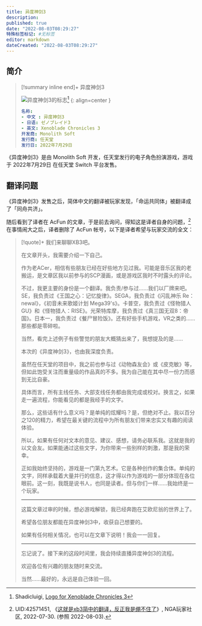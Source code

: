```yaml
---
title: 异度神剑3
description:
published: true
date: "2022-08-03T08:29:27"
特殊标签标记: #无标签
editor: markdown
dateCreated: "2022-08-03T08:29:27"
---
```


## 简介

> [!summary inline end]+ 异度神剑3
>
> ![异度神剑3的标志](https://s3.tebi.io/ggame/game/异度神剑3/Logo_for_Xenoblade_Chronicles_3_by_Shadicluigi.webp)[^logo]
> {: align=center }
>
> ```YAML
> 名称:
> - 中文 : 异度神剑3
> - 日语: ゼノブレイド3
> - 英文: Xenoblade Chronicles 3
> 开发商: Monolith Soft
> 发行商: 任天堂
> 发行日: 2022年7月29日
> ```

[^logo]: Shadicluigi, [Logo for Xenoblade Chronicles 3](https://www.steamgriddb.com/logo/55060)

《异度神剑3》是由 Monolith Soft 开发，任天堂发行的电子角色扮演游戏，游戏于 2022年7月29日 在任天堂 Switch 平台发售。 

## 翻译问题

《异度神剑3》发售之后，简体中文的翻译被玩家发现，「命运共同体」被翻译成了「同舟共济」。

随后看到了译者在 AcFun 的文章，于是前去询问，得知这是译者自身的问题，[^I5XI9] 在事情闹大之后，译者删除了 AcFun 帐号，以下是译者希望与玩家交流的全文：

[^I5XI9]: UID:42571451, 《[这就是xb3简中的翻译，反正我是绷不住了](https://archive.ph/I5XI9 "https://bbs.nga.cn/read.php?tid=32872274")》, NGA玩家社区, 2022-07-30. (参照 2022-08-03).

> [!quote]+ 我们来聊聊XB3吧。
>
> 在文章开头，我需要介绍一下自己。
>
> 作为老ACer，相信有些朋友已经在好些地方见过我。可能是音乐区我的老搬运，是文章区我以前参与的SCP漫画，或是游戏区我时不时露头的评论。
>
> 不过，我更主要的身份是一个翻译。我负责/参与过……我们以厂牌来吧。SE，我负责过《王国之心：记忆旋律》。SEGA，我负责过《闪乱神乐 Re：newal》，《初音未来歌姬计划 Mega39's》。卡普空，我负责过《怪物猎人GU》和《怪物猎人：RISE》。光荣特库摩，我负责过《真三国无双8：帝国》。日本一，我负责过《餐尸冒险饭》。还有好些手机游戏，VR之类的……那些都是零碎啦。
>
> 当然，看完上述例子有些警觉的朋友大概猜出来了，我想提及的是……
>
> 本次的《异度神剑3》，也由我深度负责。
>
> 虽然在任天堂的项目中，我之前也参与过《动物森友会》或《皮克敏》等，但如此饱受关注而重量级的作品真的不多。我为自己能在其中尽一份力而感到无比自豪。
>
> 具体而言，所有主线任务、大部支线任务都由我完成或校对。换言之，如果走一遍流程，你能看见的都是我经手的文字。
>
> 那么，这些话有什么意义吗？是单纯的炫耀吗？是，但绝对不止。我以百分之120的精力，希望在最关键的流程中为所有朋友们带来忠实又有趣的阅读体验。
>
> 所以，如果有任何对文本的意见、建议、感想，请务必联系我。这就是我的以文会友。如果能通过这些文字，为你带来一些别样的刺激，那是我的荣幸。
>
> 正如我始终坚持的，游戏是一门第九艺术。它是各种创作的集合体。单纯的文字，同样承载着大量并行的信息，这才得以作为游戏的一部分体现在各位眼前。这一刻，我既是说书人，也同是读者。但与你们一样……我始终是一个玩家。
>
> ---
>
> 这篇文章过审的时候，想必游戏解锁，我已经奔跑在艾欧尼翁的世界上了。
>
> 希望各位朋友都能在异度神剑3中，收获自己想要的。
>
> 如果有任何相关情况，也可以在文章下说明！我会一一回复。
>
> ---
>
> 忘记说了。接下来的这段时间里，我会持续直播异度神剑3的流程。
>
> 欢迎各位有兴趣的朋友随时来交流。
>
> 当然……最好的，永远是自己体验一回。

